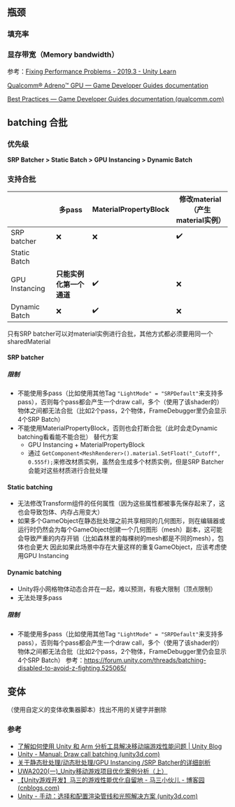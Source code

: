 ## 瓶颈

### 填充率

### 显存带宽（Memory bandwidth）

参考：[Fixing Performance Problems - 2019.3 - Unity Learn](https://learn.unity.com/tutorial/fixing-performance-problems-2019-3)



[Qualcomm® Adreno™ GPU — Game Developer Guides documentation](https://developer.qualcomm.com/sites/default/files/docs/adreno-gpu/developer-guide/gpu/gpu.html)

[Best Practices — Game Developer Guides documentation (qualcomm.com)](https://developer.qualcomm.com/sites/default/files/docs/adreno-gpu/developer-guide/gpu/best_practices.html#gpu-best-practices)

## batching 合批

### 优先级

**SRP Batcher > Static Batch > GPU Instancing > Dynamic Batch**

### 支持合批

|                | 多pass                   | MaterialPropertyBlock | 修改material（产生material实例） |
| -------------- | ------------------------ | --------------------- | -------------------------------- |
| SRP batcher    | ❌                        | ❌                     | ✔️                                |
| Static Batch   |                          |                       |                                  |
| GPU Instancing | **只能实例化第一个通道** | ✔️                     | ❌                                |
| Dynamic Batch  | ❌                        | ✔️                     | ❌                                |

只有SRP batcher可以对material实例进行合批，其他方式都必须要用同一个sharedMaterial

#### SRP batcher

##### 限制

- 不能使用多pass（比如使用其他Tag `"LightMode" = "SRPDefault"`来支持多pass），否则每个pass都会产生一个draw call，多个（使用了该shader的）物体之间都无法合批（比如2个pass，2个物体，FrameDebugger里仍会显示4个SRP Batch）
- 不能使用MaterialPropertyBlock，否则也会打断合批（此时会走Dynamic batching看看能不能合批）
    替代方案
    - GPU Instancing + MaterialPropertyBlock
    - 通过 `GetComponent<MeshRenderer>().material.SetFloat("_Cutoff", 0.555f);`来修改材质实例，虽然会生成多个材质实例，但是SRP Batcher会能对这些材质进行合批处理

#### Static batching

- 无法修改Transform组件的任何属性（因为这些属性都被事先保存起来了，这也会导致包体、内存占用变大）
- 如果多个GameObject在静态批处理之前共享相同的几何图形，则在编辑器或运行时仍然会为每个GameObject创建一个几何图形（mesh）副本，这可能会导致严重的内存开销（比如森林里的每棵树的mesh都是不同的mesh），包体也会更大
    因此如果此场景中存在大量这样的重复GameObject，应该考虑使用GPU Instancing

#### Dynamic batching

- Unity将小网格物体动态合并在一起，难以预测，有极大限制（顶点限制）
- 无法处理多pass

##### 限制

- 不能使用多pass（比如使用其他Tag `"LightMode" = "SRPDefault"`来支持多pass），否则每个pass都会产生一个draw call，多个（使用了该shader的）物体之间都无法合批（比如2个pass，2个物体，FrameDebugger里仍会显示4个SRP Batch）
    参考：https://forum.unity.com/threads/batching-disabled-to-avoid-z-fighting.525065/

## 变体

（使用自定义的变体收集器脚本）找出不用的关键字并删除

### 参考

- [了解如何使用 Unity 和 Arm 分析工具解决移动端游戏性能问题 | Unity Blog](https://blog.unity.com/cn/technology/tackling-profiling-for-mobile-games-with-unity-and-arm)
- [Unity - Manual: Draw call batching (unity3d.com)](https://docs.unity3d.com/Manual/DrawCallBatching.html)
- [关于静态批处理/动态批处理/GPU Instancing /SRP Batcher的详细剖析](https://zhuanlan.zhihu.com/p/98642798)
- [UWA2020(一)_Unity移动游戏项目优化案例分析（上）](https://zhuanlan.zhihu.com/p/261378070)
- [【Unity游戏开发】马三的游戏性能优化自留地 - 马三小伙儿 - 博客园 (cnblogs.com)](https://www.cnblogs.com/msxh/p/12987632.html)
- [Unity - 手动：选择和配置渲染管线和光照解决方案 (unity3d.com)](https://docs.unity3d.com/Manual/BestPracticeLightingPipelines.html)
